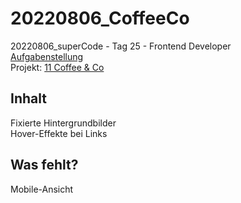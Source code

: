 # 20220806_CoffeeCo
20220806_superCode - Tag 25 - Frontend Developer<br>
<a href="https://docs.google.com/presentation/d/1cfs0U2e7LnBq3vKCPiVcI6CUP6g23Sr9MVGKLhRkpe8/edit?usp=sharing">Aufgabenstellung</a><br>
Projekt: <a href="https://weimingtay.github.io/20220806_CoffeeCo/">11 Coffee & Co</a>

## Inhalt
Fixierte Hintergrundbilder <br>
Hover-Effekte bei Links

## Was fehlt?
Mobile-Ansicht
